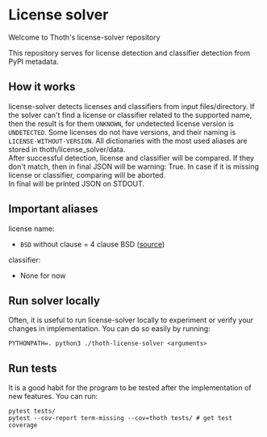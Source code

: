 # License solver

Welcome to Thoth's license-solver repository

This repository serves for license detection and classifier detection from PyPI metadata.

## How it works

license-solver detects licenses and classifiers from input files/directory. If the solver can't find a license or
classifier related to the supported name, then the result is for them `UNKNOWN`, for undetected license version
is `UNDETECTED`. Some licenses do not have versions, and their naming is `LICENSE-WITHOUT-VERSION`. All dictionaries with the most used aliases are stored in thoth/license_solver/data. <br>
After successful detection, license and classifier will be compared. If they don't match, then in final JSON will be
warning: True. In case if it is missing license or classifier, comparing will be aborted. <br>
In final will be printed JSON on STDOUT.

## Important aliases
license name:
- `BSD` without clause = 4 clause BSD ([source](https://en.wikipedia.org/wiki/BSD_licenses#Terms))

classifier:
- None for now

## Run solver locally

Often, it is useful to run license-solver locally to experiment or verify your changes in implementation. You can do so easily
by running:

```
PYTHONPATH=. python3 ./thoth-license-solver <arguments>
```

## Run tests

It is a good habit for the program to be tested after the implementation of new features. You can run:

```
pytest tests/
pytest --cov-report term-missing --cov=thoth tests/ # get test coverage
```
